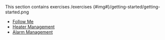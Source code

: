 <section>
<title>Related Exercises</title>
<description>This section contains exercises</description>
<link>/exercises</link>
<icon>{#img#}/getting-started/getting-started.png</icon>
<toc>

+ [Follow Me](/article/exercises/follow-me)
+ [Heater Management](/article/exercises/heater)
+ [Alarm Management](/article/exercises/alarm)

</toc>
</section>